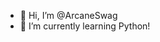 - 👋 Hi, I’m @ArcaneSwag
- 🌱 I’m currently learning Python!
<!---
ArcaneSwag/ArcaneSwag is a ✨ special ✨ repository because its `README.md` (this file) appears on your GitHub profile.
You can click the Preview link to take a look at your changes.
--->

